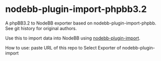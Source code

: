 nodebb-plugin-import-phpbb3.2
=============================

A phpBB3.2 to NodeBB exporter based on nodebb-plugin-import-phpbb. See git history for original authors.

Use this to import data into NodeBB using [nodebb-plugin-import](https://github.com/akhoury/nodebb-plugin-import).

How to use: paste URL of this repo to Select Exporter of nodebb-plugin-import
